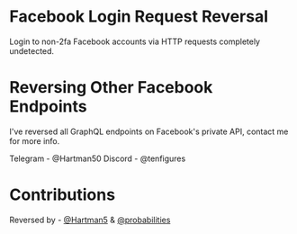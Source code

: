 # Facebook Login Request Reversal

Login to non-2fa Facebook accounts via HTTP requests completely undetected.

# Reversing Other Facebook Endpoints

I've reversed all GraphQL endpoints on Facebook's private API, contact me for more info.

Telegram - @Hartman50
Discord - @tenfigures

# Contributions

Reversed by - [@Hartman5](https://github.com/hartman5) & [@probabilities](https://github.com/probabilities)
